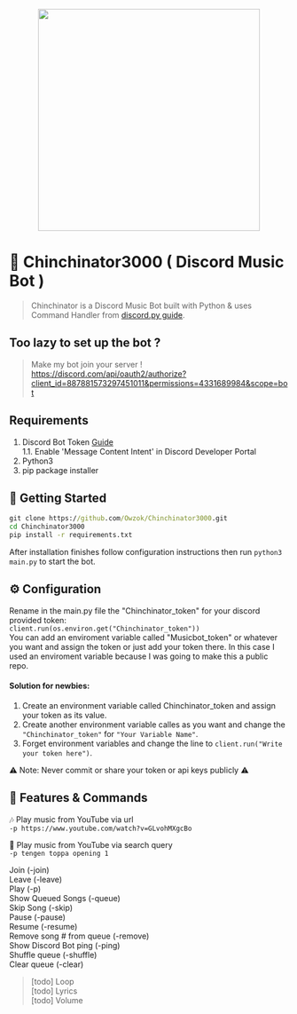 <p align="center"><img src="https://imgur.com/ZUoZOIu.png " width=400></p>  

# 🎵 Chinchinator3000 ( Discord Music Bot )
> Chinchinator is a Discord Music Bot built with Python & uses Command Handler from [discord.py guide](https://discordpy.readthedocs.io/en/stable/).

## Too lazy to set up the bot ? 
> Make my bot join your server !  
https://discord.com/api/oauth2/authorize?client_id=887881573297451011&permissions=4331689984&scope=bot

## Requirements
1. Discord Bot Token [Guide](https://www.pythondiscord.com/pages/guides/python-guides/discordpy/)  
1.1. Enable 'Message Content Intent' in Discord Developer Portal    
2. Python3  
3. pip package installer  

## 🐘 Getting Started  
```cmd
git clone https://github.com/Owzok/Chinchinator3000.git
cd Chinchinator3000
pip install -r requirements.txt
```
After installation finishes follow configuration instructions then run ```python3 main.py``` to start the bot. 

## ⚙️ Configuration
Rename in the main.py file the "Chinchinator_token" for your discord provided token:  
```client.run(os.environ.get("Chinchinator_token"))```  
You can add an enviroment variable called "Musicbot_token" or whatever you want and assign the token or just add your token there.
In this case I used an enviroment variable because I was going to make this a public repo.  
#### Solution for newbies:
1. Create an environment variable called Chinchinator_token and assign your token as its value.  
2. Create another environment variable calles as you want and change the ```"Chinchinator_token"``` for ```"Your Variable Name"```.  
3. Forget environment variables and change the line to ```client.run("Write your token here")```.  

⚠️ Note: Never commit or share your token or api keys publicly ⚠️  

## 📝 Features & Commands  
🎶 Play music from YouTube via url  
```-p https://www.youtube.com/watch?v=GLvohMXgcBo```

🔎 Play music from YouTube via search query  
```-p tengen toppa opening 1```

Join (-join)  
Leave (-leave)  
Play (-p)  
Show Queued Songs (-queue)  
Skip Song (-skip)  
Pause (-pause)  
Resume (-resume)  
Remove song # from queue (-remove)  
Show Discord Bot ping (-ping)  
Shuffle queue (-shuffle)  
Clear queue (-clear)  

>[todo] Loop  
[todo] Lyrics  
[todo] Volume  
